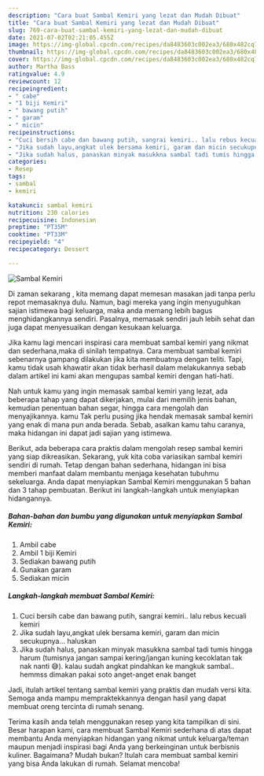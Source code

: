 ```yaml
---
description: "Cara buat Sambal Kemiri yang lezat dan Mudah Dibuat"
title: "Cara buat Sambal Kemiri yang lezat dan Mudah Dibuat"
slug: 769-cara-buat-sambal-kemiri-yang-lezat-dan-mudah-dibuat
date: 2021-07-02T02:21:05.455Z
image: https://img-global.cpcdn.com/recipes/da8483603c002ea3/680x482cq70/sambal-kemiri-foto-resep-utama.jpg
thumbnail: https://img-global.cpcdn.com/recipes/da8483603c002ea3/680x482cq70/sambal-kemiri-foto-resep-utama.jpg
cover: https://img-global.cpcdn.com/recipes/da8483603c002ea3/680x482cq70/sambal-kemiri-foto-resep-utama.jpg
author: Martha Bass
ratingvalue: 4.9
reviewcount: 12
recipeingredient:
- " cabe"
- "1 biji Kemiri"
- " bawang putih"
- " garam"
- " micin"
recipeinstructions:
- "Cuci bersih cabe dan bawang putih, sangrai kemiri.. lalu rebus kecuali kemiri"
- "Jika sudah layu,angkat ulek bersama kemiri, garam dan micin secukupnya... haluskan"
- "Jika sudah halus, panaskan minyak masukkna sambal tadi tumis hingga harum (tumisnya jangan sampai kering/jangan kuning kecoklatan tak nak nanti 😅). kalau sudah angkat pindahkan ke mangkuk sambal.. hemmss dimakan pakai soto anget-anget enak banget"
categories:
- Resep
tags:
- sambal
- kemiri

katakunci: sambal kemiri 
nutrition: 230 calories
recipecuisine: Indonesian
preptime: "PT35M"
cooktime: "PT33M"
recipeyield: "4"
recipecategory: Dessert

---
```



![Sambal Kemiri](https://img-global.cpcdn.com/recipes/da8483603c002ea3/680x482cq70/sambal-kemiri-foto-resep-utama.jpg)

Di zaman  sekarang , kita memang dapat memesan masakan jadi tanpa perlu repot memasaknya dulu. Namun, bagi mereka yang ingin menyuguhkan sajian istimewa bagi keluarga, maka anda memang lebih bagus menghidangkannya sendiri. Pasalnya, memasak sendiri jauh lebih sehat dan juga dapat menyesuaikan dengan kesukaan keluarga.

Jika kamu lagi mencari inspirasi cara membuat sambal kemiri yang nikmat dan sederhana,maka di sinilah tempatnya. Cara membuat sambal kemiri  sebenarnya gampang dilakukan jika kita membuatnya dengan teliti. Tapi, kamu tidak usah khawatir akan tidak berhasil dalam melakukannya 
sebab dalam artikel ini kami akan mengupas sambal kemiri dengan hati-hati.  



Nah untuk kamu yang ingin memasak sambal kemiri yang lezat, ada beberapa tahap yang dapat dikerjakan, mulai dari memilih jenis bahan, kemudian penentuan bahan segar, hingga cara mengolah dan menyajikannya. kamu Tak perlu pusing jika hendak memasak sambal kemiri yang enak di mana pun anda berada. Sebab, asalkan kamu  tahu caranya, maka hidangan ini dapat jadi sajian yang istimewa.

Berikut, ada beberapa cara praktis  dalam mengolah resep sambal kemiri yang siap dikreasikan. Sekarang, yuk kita coba variasikan sambal kemiri sendiri di rumah. Tetap dengan bahan sederhana, hidangan ini bisa memberi manfaat dalam membantu menjaga kesehatan tubuhmu sekeluarga. Anda dapat menyiapkan Sambal Kemiri menggunakan 5 bahan dan 3 tahap pembuatan. Berikut ini langkah-langkah untuk menyiapkan hidangannya.

<!--inarticleads1-->

##### Bahan-bahan dan bumbu yang digunakan untuk menyiapkan Sambal Kemiri:

1. Ambil  cabe
1. Ambil 1 biji Kemiri
1. Sediakan  bawang putih
1. Gunakan  garam
1. Sediakan  micin




<!--inarticleads2-->

##### Langkah-langkah membuat Sambal Kemiri:

1. Cuci bersih cabe dan bawang putih, sangrai kemiri.. lalu rebus kecuali kemiri
1. Jika sudah layu,angkat ulek bersama kemiri, garam dan micin secukupnya... haluskan
1. Jika sudah halus, panaskan minyak masukkna sambal tadi tumis hingga harum (tumisnya jangan sampai kering/jangan kuning kecoklatan tak nak nanti 😅). kalau sudah angkat pindahkan ke mangkuk sambal.. hemmss dimakan pakai soto anget-anget enak banget




Jadi, itulah artikel tentang  sambal kemiri  yang praktis dan mudah versi kita. Semoga anda mampu mempraktekkannya dengan hasil yang dapat membuat oreng tercinta di rumah senang. 

Terima kasih anda telah menggunakan resep yang kita tampilkan di sini. Besar harapan kami, cara membuat  Sambal Kemiri sederhana di atas dapat membantu Anda menyiapkan hidangan yang nikmat untuk keluarga/teman maupun menjadi inspirasi bagi Anda yang berkeinginan untuk berbisnis kuliner. Bagaimana? Mudah bukan? Itulah cara membuat sambal kemiri yang bisa Anda lakukan di rumah. Selamat mencoba!


